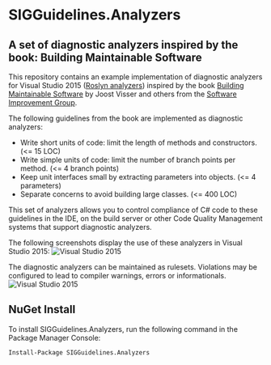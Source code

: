 # SIGGuidelines.Analyzers
## A set of diagnostic analyzers inspired by the book: Building Maintainable Software
This repository contains an example implementation of diagnostic analyzers for Visual Studio 2015 ([Roslyn analyzers](https://msdn.microsoft.com/en-us/magazine/dn879356.aspx)) inspired by the book [Building Maintainable Software](http://shop.oreilly.com/product/0636920049159.do) by Joost Visser and others from the [Software Improvement Group](https://www.sig.eu).

The following guidelines from the book are implemented as diagnostic analyzers:

- Write short units of code: limit the length of methods and constructors. (<= 15 LOC)
- Write simple units of code: limit the number of branch points per method. (<= 4 branch points)
- Keep unit interfaces small by extracting parameters into objects. (<= 4 parameters)
- Separate concerns to avoid building large classes. (<= 400 LOC)

This set of analyzers allows you to control compliance of C# code to these guidelines in the IDE, on the build server or other Code Quality Management systems that support diagnostic analyzers.

The following screenshots display the use of these analyzers in Visual Studio 2015:
![Visual Studio 2015](https://github.com/p3pijn/SIGGuidelines.Analyzers/raw/master/Screenshot1.PNG "Visual Studio 2015")

The diagnostic analyzers can be maintained as rulesets. Violations may be configured to lead to compiler warnings, errors or informationals.
![Visual Studio 2015](https://github.com/p3pijn/SIGGuidelines.Analyzers/raw/master/Screenshot2.PNG "Visual Studio 2015")

## NuGet Install
To install SIGGuidelines.Analyzers, run the following command in the Package Manager Console:

`Install-Package SIGGuidelines.Analyzers`

